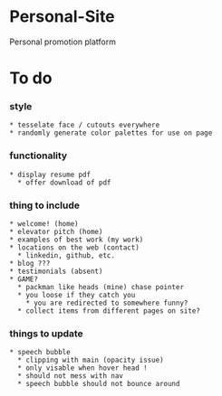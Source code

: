 # Personal-Site
Personal promotion platform 

# To do

  ### style
    * tesselate face / cutouts everywhere
    * randomly generate color palettes for use on page
    
  ### functionality
    * display resume pdf
      * offer download of pdf

  ### thing to include
    * welcome! (home)
    * elevator pitch (home)
    * examples of best work (my work)
    * locations on the web (contact)
      * linkedin, github, etc.
    * blog ???
    * testimonials (absent)
    * GAME?
      * packman like heads (mine) chase pointer
      * you loose if they catch you 
        * you are redirected to somewhere funny?
      * collect items from different pages on site?

  ### things to update
    * speech bubble
      * clipping with main (opacity issue)
      * only visable when hover head !
      * should not mess with nav
      * speech bubble should not bounce around
